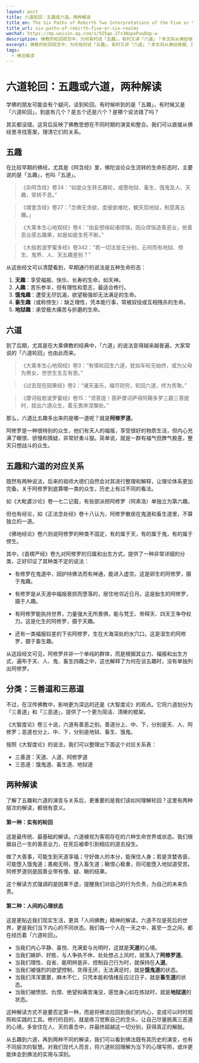 ```yaml
---
layout: post
title: 六道轮回：五趣或六道，两种解读
title_en: The Six Paths of Rebirth Two Interpretations of the Five or Six Realms
title_url: six-paths-of-rebirth-five-or-six-realms
wechat: https://mp.weixin.qq.com/s/9Z5qe-2Ts3WapePuwDUp-w
description: 佛教的轮回观念中，为何有时说「五趣」，有时又讲「六道」？本文将从佛经根据、历史演变来厘清二者关系，并提供实有的轮回和人间心态两种解读方式。
excerpt: 佛教的轮回观念中，为何有时说「五趣」，有时又讲「六道」？本文将从佛经根据、历史演变来厘清二者关系，并提供实有的轮回和人间心态两种解读方式。
tags:
  - 佛法解读
---
```


# 六道轮回：五趣或六道，两种解读

学佛的朋友可能会有个疑问，谈到轮回，有时候听到的是「五趣」，有时候又是「六道轮回」，到底有几个？是五个还是六个？是哪个说法错了吗？

其实都没错。这背后反映了佛教思想在不同时期的演变和整合。我们可以直接从佛经里寻找答案，理清它们的关系。

## 五趣

在比较早期的佛经，尤其是《阿含经》里，佛陀谈论众生流转的生命形态时，主要说的是「五趣」，也叫「五道」。

> 《杂阿含经》卷34：“如是众生转五趣轮，或堕地狱、畜生、饿鬼及人、天趣，常转不息。”

> 《增壹含经》卷27：「念佛无贪欲，度彼欲难陀，覩天现地狱，制意离五趣。」

> 《大乘本生心地观经》卷4：“由妄想缘起诸烦恼，因众烦恼造善恶业，依善恶业感五趣果，如是如是生死不断。”

> 《大般若波罗蜜多经》卷342：“若一切法皆无分别，云何而有地狱、傍生、鬼界、人、天五趣差别？”

从这些经文可以清楚看到，早期通行的说法是五种生命形态：
1.  **天趣**：享受福报、快乐、长寿的生命，如天神。
2.  **人趣**：苦乐参半，但有理性和意志，最适合修行。
3.  **饿鬼趣**：遭受无尽饥渴，欲望极强却无法满足的生命。
4.  **畜生趣**（或称傍生）：缺乏理性，凭本能行事，常被奴役或互相残杀的生命。
5.  **地狱趣**：承受极大痛苦与折磨的生命。

## 六道

到了后期，尤其是在大乘佛教的经典中，「六道」的说法变得越来越普遍，大家常说的「六道轮回」也由此而来。

> 《大乘本生心地观经》卷3：“有情轮回生六道，犹如车轮无始终，或为父母为男女，世世生生互有恩。”

> 《过去现在因果经》卷2：“诸天虽乐，福尽则穷，轮回六道，终为苦聚。”

> 《摩诃般若波罗蜜经》卷15：“须菩提！菩萨摩诃萨得阿耨多罗三藐三菩提时，拔出六道众生，着无畏岸涅槃处。”

那么，六道比五趣多出来的是哪一道呢？就是**阿修罗道**。

阿修罗是一种很特别的众生，他们有天人的福报，享受很好的物质生活，但内心充满了瞋恨、骄慢和猜疑，非常好勇斗狠。简单说，就是一群有福气但脾气极差，整天只想战斗的众生。

## 五趣和六道的对应关系

既然有两种说法，后来的祖师大德们自然会对其进行整理和解释，让理论体系更加完备。关于阿修罗到底算哪一类的众生，历史上有过不同的看法。

如《大毗婆沙论》卷一七二记载，有些部派把阿修罗（阿素洛）单独立为第六趣。

但也有经论，如《正法念处经》卷十八认为，阿修罗散居在鬼道和畜生道里，不算独立的一道。

《佛地经论》卷六则说阿修罗的种类不固定，有的属于天，有的属于鬼，有的属于傍生。

其中，《首楞严经》卷九对阿修罗的归属和出生方式，提供了一种非常详细的分类，正好印证了其种类不定的说法：

* 有修罗在鬼道中，因护持佛法而有神通，能进入虚空。这是卵生的阿修罗，摄于鬼趣。

* 有修罗是从天道中福报衰损而堕落的，居住地邻近日月。这是胎生的阿修罗，摄于人趣。

* 有阿修罗能执持世界，力量强大无所畏惧，能与梵王、帝释天、四天王争夺权力。这是化生的阿修罗，摄于天趣。

* 还有一类福报较差的下劣阿修罗，生在大海深处的水穴口。这是湿生的阿修罗，摄于畜生趣。

从这段经文可见，阿修罗并非一个单纯的群体，而是根据其业力、福报和出生方式，遍布于天、人、鬼、畜生四趣之中，这也解释了为何在谈五趣时，没有单独列出阿修罗。

## 分类：三善道和三恶道

不过，在汉传佛教中，影响更为深远的还是《大智度论》的观点。它将六道划分为「三善道」和「三恶道」，提供了一个更为简洁、清晰的框架。

《大智度论》卷三十说，六道有善恶之别。善道分上、中、下，分别是天、人、阿修罗；恶道也分上、中、下，分别是地狱、畜生、饿鬼。

按照《大智度论》的说法，我们可以整理出下面这个对应关系表：

* 三善道：天道、人道、阿修罗道
* 三恶道：饿鬼道、畜生道、地狱道

## 两种解读

了解了五趣和六道的演变与关系后，更重要的是我们该如何理解轮回？这里有两种层次的解读，都很有意义。

#### 第一种：实有的轮回

这是最传统、最基础的解读。六道被视为客观存在的六种生命世界或状态。我们根据自己一生的善恶业力，在死后被牵引到相应的道去投生。

做了大善事，可能生到天道享福；守好做人的本分，能保住人身；若是贪婪吝啬，可能堕入饿鬼道；愚痴无明，堕入畜生道；瞋恨心极重，则可能堕入地狱道受苦。阿修罗道则是因善业带有慢、疑、瞋的结果。

这个解读方式强调的是因果不虚，提醒我们对自己的行为负责，为自己的未来负责。

#### 第二种：人间的心理状态

这是更贴近我们现实生活，更具「人间佛教」精神的解读。六道不仅是死后的世界，更是我们当下内心的不同状态。我们每一个人在一天之中，甚至一念之间，都在经历着「六道轮回」。

* 当我们内心平静、喜悦、充满爱与光明时，这就是**天道**的心境。
* 当我们嫉妒、好胜、与人争执不休、处处想占上风时，就落入了**阿修罗道**。
* 当我们理性、自省、能明辨是非、控制自己行为时，就保持在**人道**。
* 当我们被强烈的欲望控制，贪得无厌，无法满足时，就是**饿鬼道**的状态。
* 当我们浑浑噩噩，麻木不仁，只凭本能和情绪反应过日子，就是**畜生道**的状态。
* 当我们被愤怒、仇恨、绝望和痛苦淹没，感觉身心如在炼狱时，就是**地狱道**的状态。

这种解读方式不是要否定第一种，而是将佛法拉回到我们的内心，变成可以时时观照和实践的工具。修行的目的，就是练习觉察自己的念头，让自己尽量脱离三恶道的心境，多安住在人、天的善念中，并最终超越这一切分别，获得真正的解脱。

从五趣到六道，再到两种不同的解读，我们可以看到佛法既有其历史的演变，也有不同层次的智慧。对我们现代人而言，将六道轮回理解为当下的心理写照，或许更能体会到佛法的实用与深刻。


